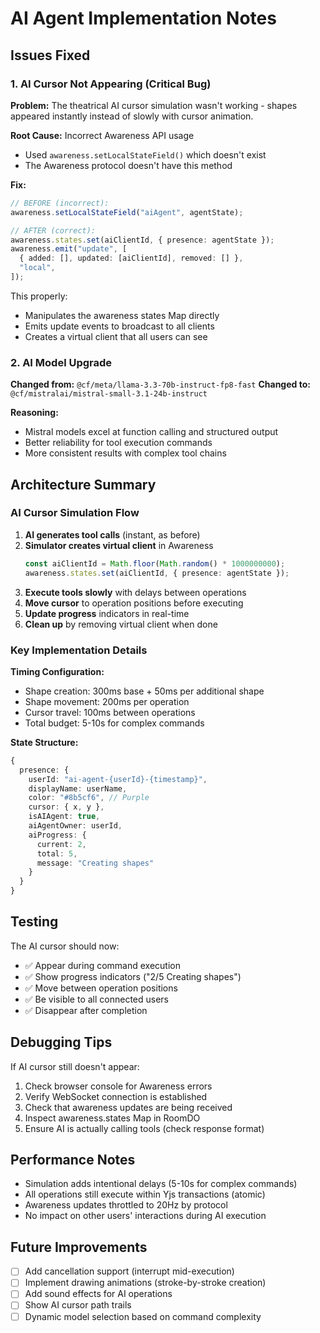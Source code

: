 # AI Agent Implementation Notes

## Issues Fixed

### 1. AI Cursor Not Appearing (Critical Bug)

**Problem:** The theatrical AI cursor simulation wasn't working - shapes appeared instantly instead of slowly with cursor animation.

**Root Cause:** Incorrect Awareness API usage
- Used `awareness.setLocalStateField()` which doesn't exist
- The Awareness protocol doesn't have this method

**Fix:** 
```typescript
// BEFORE (incorrect):
awareness.setLocalStateField("aiAgent", agentState);

// AFTER (correct):
awareness.states.set(aiClientId, { presence: agentState });
awareness.emit("update", [
  { added: [], updated: [aiClientId], removed: [] },
  "local",
]);
```

This properly:
- Manipulates the awareness states Map directly
- Emits update events to broadcast to all clients
- Creates a virtual client that all users can see

### 2. AI Model Upgrade

**Changed from:** `@cf/meta/llama-3.3-70b-instruct-fp8-fast`
**Changed to:** `@cf/mistralai/mistral-small-3.1-24b-instruct`

**Reasoning:**
- Mistral models excel at function calling and structured output
- Better reliability for tool execution commands
- More consistent results with complex tool chains

## Architecture Summary

### AI Cursor Simulation Flow

1. **AI generates tool calls** (instant, as before)
2. **Simulator creates virtual client** in Awareness
   ```typescript
   const aiClientId = Math.floor(Math.random() * 1000000000);
   awareness.states.set(aiClientId, { presence: agentState });
   ```
3. **Execute tools slowly** with delays between operations
4. **Move cursor** to operation positions before executing
5. **Update progress** indicators in real-time
6. **Clean up** by removing virtual client when done

### Key Implementation Details

**Timing Configuration:**
- Shape creation: 300ms base + 50ms per additional shape
- Shape movement: 200ms per operation
- Cursor travel: 100ms between operations
- Total budget: 5-10s for complex commands

**State Structure:**
```typescript
{
  presence: {
    userId: "ai-agent-{userId}-{timestamp}",
    displayName: userName,
    color: "#8b5cf6", // Purple
    cursor: { x, y },
    isAIAgent: true,
    aiAgentOwner: userId,
    aiProgress: {
      current: 2,
      total: 5,
      message: "Creating shapes"
    }
  }
}
```

## Testing

The AI cursor should now:
- ✅ Appear during command execution
- ✅ Show progress indicators ("2/5 Creating shapes")
- ✅ Move between operation positions
- ✅ Be visible to all connected users
- ✅ Disappear after completion

## Debugging Tips

If AI cursor still doesn't appear:
1. Check browser console for Awareness errors
2. Verify WebSocket connection is established
3. Check that awareness updates are being received
4. Inspect awareness.states Map in RoomDO
5. Ensure AI is actually calling tools (check response format)

## Performance Notes

- Simulation adds intentional delays (5-10s for complex commands)
- All operations still execute within Yjs transactions (atomic)
- Awareness updates throttled to 20Hz by protocol
- No impact on other users' interactions during AI execution

## Future Improvements

- [ ] Add cancellation support (interrupt mid-execution)
- [ ] Implement drawing animations (stroke-by-stroke creation)
- [ ] Add sound effects for AI operations
- [ ] Show AI cursor path trails
- [ ] Dynamic model selection based on command complexity
